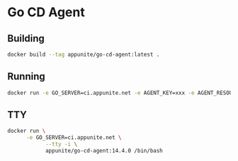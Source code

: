 # Go CD Agent

## Building

```bash
docker build --tag appunite/go-cd-agent:latest .
```

## Running

```bash
docker run -e GO_SERVER=ci.appunite.net -e AGENT_KEY=xxx -e AGENT_RESOURCES=test -e AGENT_ENV=rails -d --name go-cd-agent -i --tty appunite/go-cd-agent:latest /bin/bash 
```

## TTY

```bash
docker run \
      -e GO_SERVER=ci.appunite.net \
			--tty -i \
			appunite/go-cd-agent:14.4.0 /bin/bash
```			

